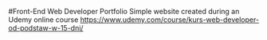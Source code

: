 #Front-End Web Developer Portfolio
Simple website created during an Udemy online course 
https://www.udemy.com/course/kurs-web-developer-od-podstaw-w-15-dni/

